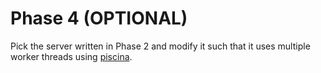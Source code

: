 # Phase 4 (OPTIONAL)

Pick the server written in Phase 2 and modify it such that it uses multiple worker threads using [piscina](https://www.npmjs.com/package/piscina).

